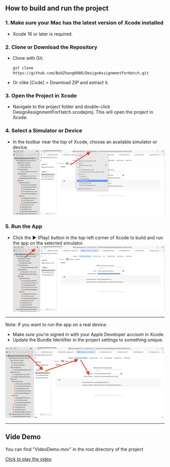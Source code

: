 ## How to build and run the project

### 1.	Make sure your Mac has the latest version of Xcode installed
- Xcode 16 or later is required.
### 2.	Clone or Download the Repository
- Clone with Git:
  ```
  git clone https://github.com/BobZhang6088/DesignAssignmentForHatch.git
  ```


- Or clike  [Code] > Download ZIP and extract it.

### 3.	Open the Project in Xcode
- Navigate to the project folder and double-click DesignAssignmentForHatch.xcodeproj.
 This will open the project in Xcode.
	
### 4.	Select a Simulator or Device
- In the toolbar near the top of Xcode, choose an available simulator or device.
![Simulator](./How%20to%20run/select_a_simulator.png)
### 5. Run the App
- Click the ▶️ (Play) button in the top-left corner of Xcode to build and run the app on the selected simulator.
![play](./How%20to%20run/play.png)


---

Note:
If you want to run the app on a real device:
- Make sure you’re signed in with your Apple Developer account in Xcode.
- Update the Bundle Identifier in the project settings to something unique.

![change_bundleID](./How%20to%20run/change_bundleID.png)

--- 

## Vide Demo

You can find "VideoDemo.mov" in the root directory of the project


[Click to play the video](VideoDemo.mov)